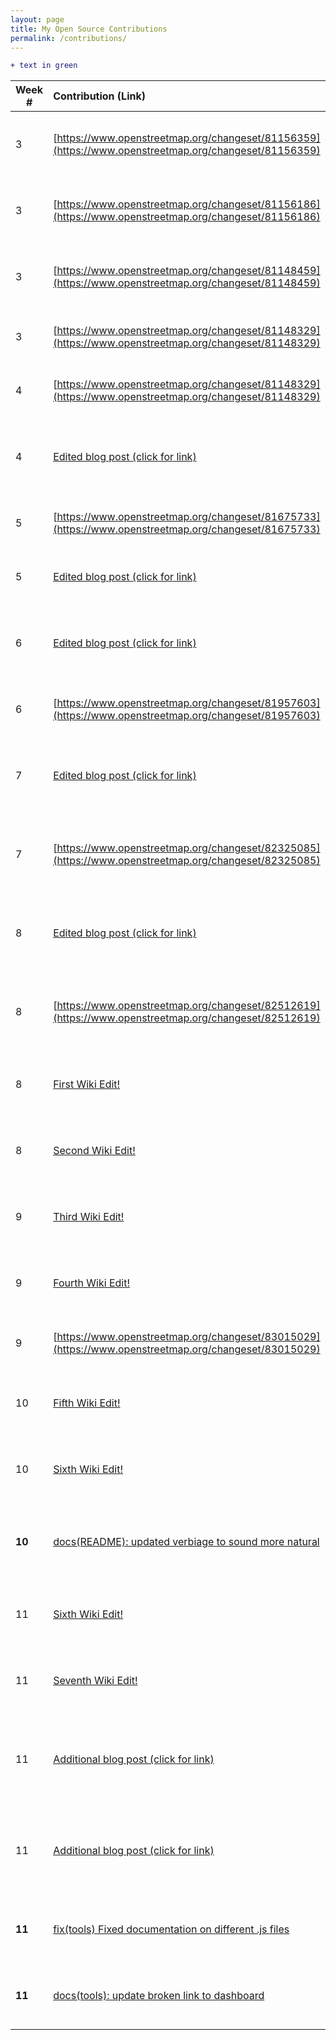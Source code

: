 ```yaml
---
layout: page
title: My Open Source Contributions
permalink: /contributions/
---
```


<!--
The first column, Contribution, must be a hyperlink to the actual contribution,
such as the Wikipedia edit or pull request, etc., with a suitable name.
Type of the contribution should be "Wikipedia edit", "OpenStreet Map feature",
"Project Documentation", "Project Code", "Blog Edit", etc.

The Description should include a brief summary of what you did.

Replace the first row below with your contribution and add new ones below it
following the same syntax.

-->




```diff
+ text in green
```



| Week #       | Contribution (Link)  | Type  | Description |
|---|:---|:---|:---|
|  3   | [https://www.openstreetmap.org/changeset/81156359](https://www.openstreetmap.org/changeset/81156359)    | OpenStreet Map feature   |   I added a supermarket to the open source webpage Openstreet maps.    |
|  3  | [https://www.openstreetmap.org/changeset/81156186](https://www.openstreetmap.org/changeset/81156186)    | OpenStreet Map feature   |   I added a restaurant to the open source webpage Openstreet maps.    |
|  3  | [https://www.openstreetmap.org/changeset/81148459](https://www.openstreetmap.org/changeset/81148459)    | OpenStreet Map feature   |   I added a fast-food restaurant to the open source webpage Openstreet maps.    |
|  3  | [https://www.openstreetmap.org/changeset/81148329](https://www.openstreetmap.org/changeset/81148329)    | OpenStreet Map feature   |   I added a house to the open source webpage Openstreet maps.    |
|  4  | [https://www.openstreetmap.org/changeset/81148329](https://www.openstreetmap.org/changeset/81148329)    | OpenStreet Map feature   |   I added a house to the open source webpage Openstreet maps.    |
|  4  | [Edited blog post (click for link)](https://github.com/hunter-college-ossd-spr-2020/chislee0708-weekly/blob/gh-pages/_posts/2020-02-16-week03.md) | Edited chislee0708 Blog! | I edited chislee0708's blog for grammatical mistakes and nuances! |  
|  5  | [https://www.openstreetmap.org/changeset/81675733](https://www.openstreetmap.org/changeset/81675733)    | OpenStreet Map feature   |   I added a post office to the open source webpage Openstreet maps.    |
|  5  | [Edited blog post (click for link)](https://github.com/hunter-college-ossd-spr-2020/Ks5810-weekly/blob/gh-pages/_posts/2020-03-01-week05.md)    | Edited Ks5810's blog | I edited Ks5810's blog for grammatical mistakes! |
|  6  | [Edited blog post (click for link)](https://github.com/hunter-college-ossd-spr-2020/MichelleLucero-weekly/blob/gh-pages/_posts/2020-03-01-week05.md) | Edited MichelleLuceros's blog | I edited MichelleLuceros's blog for grammatical mistakes and nuances! |
|  6 |[https://www.openstreetmap.org/changeset/81957603](https://www.openstreetmap.org/changeset/81957603)    | OpenStreet Map feature  |   I added a nail parlor to the open source webpage Openstreet maps.    |
|  7 |[Edited blog post (click for link)](https://github.com/hunter-college-ossd-spr-2020/ElijahCano33-weekly/blob/gh-pages/_posts/2020-03-01-week05.md)| Edited ElijahCano33's blog | I edited ElijahCano33's blog for grammatical mistakes and nuances!|
|  7 |[https://www.openstreetmap.org/changeset/82325085](https://www.openstreetmap.org/changeset/82325085)    | OpenStreet Map feature   |  I added a cafe/restaurant, I typically go to, to the open source webpage Openstreet maps.  |
|  8 |[Edited blog post (click for link)](https://github.com/hunter-college-ossd-spr-2020/Megamega53-weekly/blob/gh-pages/_posts/2020-03-08-week06.md)    | Edited Megamega53 | I edited Megamega53's blog for grammatical mistakes and nuances!  |
|  8 |[https://www.openstreetmap.org/changeset/82512619](https://www.openstreetmap.org/changeset/82512619)    | OpenStreet Map feature  |  I added a variety store that I typically go to, to the open source webpage Openstreet maps.  |
|  8 |[First Wiki Edit!](https://en.wikipedia.org/w/index.php?title=Alan_Turing&oldid=947592937) | Wiki Edit| I edited Alan Turing's wiki for grammatical mistakes and nuances. |
|  8 |[Second Wiki Edit!](https://en.wikipedia.org/w/index.php?title=Bard_High_School_Early_College&oldid=947593097) |Wiki Edit| I edited Bard High School Early College's wiki for grammatical mistakes. |
|  9 |[Third Wiki Edit!](https://en.wikipedia.org/w/index.php?title=Big_O_notation&oldid=948825518) | Wiki Edit| I edited Big O notation's wiki for grammatical mistakes and nuances. |
|  9 |[Fourth Wiki Edit!](https://en.wikipedia.org/w/index.php?title=Abstract_data_type&oldid=948827345) |Wiki Edit| I edited Abstract Data Types's wiki for grammatical mistakes and nuances. |
|  9 |[https://www.openstreetmap.org/changeset/83015029](https://www.openstreetmap.org/changeset/83015029) |Open Street Maps| I added a starbucks coffee shop near Hunter College! |
| 10 |[Fifth Wiki Edit!](https://en.wikipedia.org/w/index.php?title=Stack_(abstract_data_type)&oldid=952025793) |Wiki Edit!| I edited Stack's wiki for grammatical mistakes and nuances. |
| 10 |[Sixth Wiki Edit!](https://en.wikipedia.org/w/index.php?title=Queue_(abstract_data_type)&oldid=952026304) |Wiki Edit!| I edited Queue's Wiki for grammatical mistakes and nuances!!|
| **10** |[docs(README): updated verbiage to sound more natural](https://github.com/freeCodeCamp/freeCodeCamp/pull/38561)|**freeCodeCamp's Contribution!**|**I updated verbiage to sound more natural in freeCodeCamp's README.md**|
| 11 |[Sixth Wiki Edit!](https://en.wikipedia.org/w/index.php?title=HeLa&oldid=953193135) | Wiki Edit!! | I edited HeLa's wiki for grammaticatical mistakes and nuances. |
| 11 |[Seventh Wiki Edit!](https://en.wikipedia.org/w/index.php?title=Depth-first_search&oldid=953198849)| Wiki Edit!!| I edited Depth-first search's wiki for grammatical mistakes and nuances.|
| 11 |[Additional blog post (click for link)](https://github.com/hunter-college-ossd-spr-2020/ElijahCano33-weekly/pull/10/files)|Edited ElijahCano33's blog!  | I edited ElijahCano33's blog for grammatical mistakes, nuances and clarification! |
| 11 |[Additional blog post (click for link)](https://github.com/hunter-college-ossd-spr-2020/matter13311-weekly/pull/3/files)| Edited matter13311's blog!| I edited matter13311's blog for grammatical mistakes, nuances and clarification!  |
| **11** |[fix(tools) Fixed documentation on different .js files ](https://github.com/freeCodeCamp/freeCodeCamp/pull/38642)|**freeCodeCamp's contribution!** | **I revised several comments on different .js files in the tools directory**|
| **11** |[docs(tools): update broken link to dashboard](https://github.com/freeCodeCamp/freeCodeCamp/pull/38643)|**freeCodeCamp's contribution!**| **Re-wrote an entire description and included a link to contributions!**|












